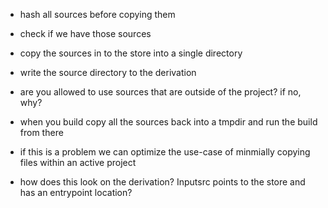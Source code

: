 
- hash all sources before copying them
- check if we have those sources
- copy the sources in to the store into a single directory
- write the source directory to the derivation
- are you allowed to use sources that are outside of the project? if no, why?

- when you build copy all the sources back into a tmpdir and run the build from there
- if this is a problem we can optimize the use-case of minmially copying files within an active project
- how does this look on the derivation? Inputsrc points to the store and has an entrypoint location?

